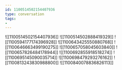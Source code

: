 ```yaml
---
id: 1100514502154407936
type: conversation
tags:
- 
---
```

![[1100514502154407936]]
![[1100514502888419329]]
![[1100594177174396928]]
![[1100643425550880768]]
![[1100646663499190275]]
![[1100657058045603840]]
![[1100657826484178944]]
![[1100692855918518274]]
![[1100695145090035714]]
![[1100698479293276162]]
![[1100813243830988800]]
![[1100840078836826113]]

